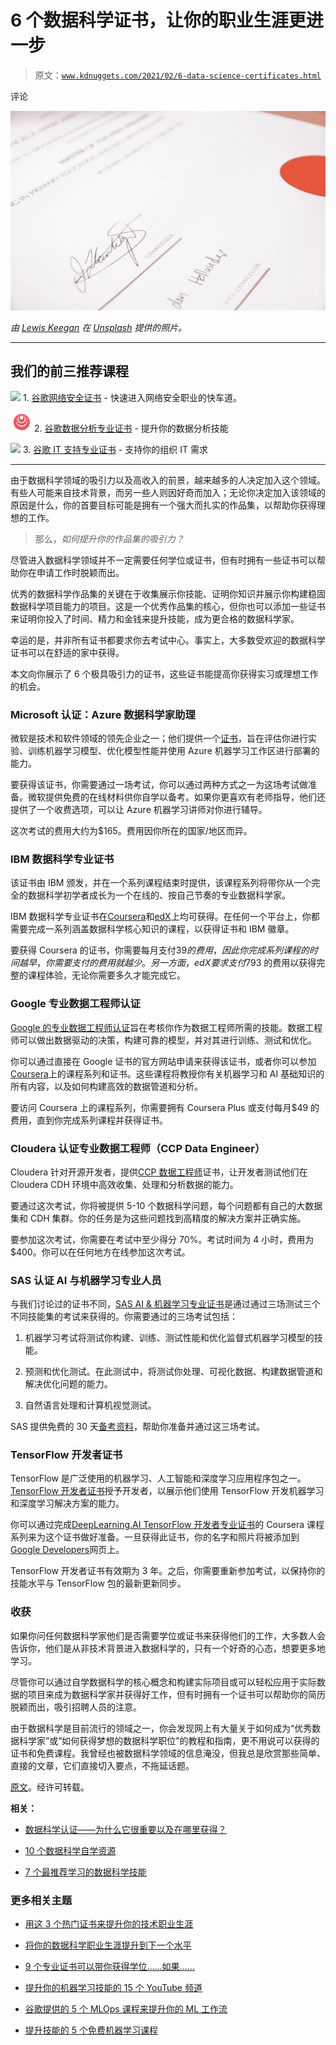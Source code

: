 # 6 个数据科学证书，让你的职业生涯更进一步

> 原文：[`www.kdnuggets.com/2021/02/6-data-science-certificates.html`](https://www.kdnuggets.com/2021/02/6-data-science-certificates.html)

评论

![](img/ff5971595a649df2d368e0222fa8ee88.png)

*由 [Lewis Keegan](https://unsplash.com/@skillscouter?utm_source=medium&utm_medium=referral) 在 [Unsplash](https://unsplash.com/?utm_source=medium&utm_medium=referral) 提供的照片。*

* * *

## 我们的前三推荐课程

![](img/0244c01ba9267c002ef39d4907e0b8fb.png) 1\. [谷歌网络安全证书](https://www.kdnuggets.com/google-cybersecurity) - 快速进入网络安全职业的快车道。

![](img/e225c49c3c91745821c8c0368bf04711.png) 2\. [谷歌数据分析专业证书](https://www.kdnuggets.com/google-data-analytics) - 提升你的数据分析技能

![](img/0244c01ba9267c002ef39d4907e0b8fb.png) 3\. [谷歌 IT 支持专业证书](https://www.kdnuggets.com/google-itsupport) - 支持你的组织 IT 需求

* * *

由于数据科学领域的吸引力以及高收入的前景，越来越多的人决定加入这个领域。有些人可能来自技术背景，而另一些人则因好奇而加入；无论你决定加入该领域的原因是什么，你的首要目标可能是拥有一个强大而扎实的作品集，以帮助你获得理想的工作。

> 那么，*如何提升你的作品集的吸引力？*

尽管进入数据科学领域并不一定需要任何学位或证书，但有时拥有一些证书可以帮助你在申请工作时脱颖而出。

优秀的数据科学作品集的关键在于收集展示你技能、证明你知识并展示你构建稳固数据科学项目能力的项目。这是一个优秀作品集的核心，但你也可以添加一些证书来证明你投入了时间、精力和金钱来提升技能，成为更合格的数据科学家。

幸运的是，并非所有证书都要求你去考试中心。事实上，大多数受欢迎的数据科学证书可以在舒适的家中获得。

本文向你展示了 6 个极具吸引力的证书，这些证书能提高你获得实习或理想工作的机会。

### Microsoft 认证：Azure 数据科学家助理

微软是技术和软件领域的领先企业之一；他们提供一个[证书](https://docs.microsoft.com/en-us/learn/certifications/azure-data-scientist)，旨在评估你进行实验、训练机器学习模型、优化模型性能并使用 Azure 机器学习工作区进行部署的能力。

要获得该证书，你需要通过一场考试，你可以通过两种方式之一为这场考试做准备。微软提供免费的在线材料供你自学以备考。如果你更喜欢有老师指导，他们还提供了一个收费选项，可以让 Azure 机器学习讲师对你进行辅导。

这次考试的费用大约为$165。费用因你所在的国家/地区而异。

### IBM 数据科学专业证书

该证书由 IBM 颁发，并在一个系列课程结束时提供，该课程系列将带你从一个完全的数据科学初学者成长为一个在线的、按自己节奏的专业数据科学家。

IBM 数据科学专业证书在[Coursera](https://www.coursera.org/professional-certificates/ibm-data-science?aid=true#about)和[edX](https://www.edx.org/professional-certificate/ibm-data-science)上均可获得。在任何一个平台上，你都需要完成一系列涵盖数据科学核心知识的课程，以获得证书和 IBM 徽章。

要获得 Coursera 的证书，你需要每月支付$39 的费用，因此你完成系列课程的时间越早，你需要支付的费用就越少。另一方面，edX 要求支付$793 的费用以获得完整的课程体验，无论你需要多久才能完成它。

### Google 专业数据工程师认证

[Google 的专业数据工程师认证](https://cloud.google.com/certification/data-engineer)旨在考核你作为数据工程师所需的技能。数据工程师可以做出数据驱动的决策，构建可靠的模型，并对其进行训练、测试和优化。

你可以通过直接在 Google 证书的官方网站申请来获得该证书，或者你可以参加[Coursera](https://www.coursera.org/professional-certificates/gcp-data-engineering)上的课程系列和证书。这些课程将教授你有关机器学习和 AI 基础知识的所有内容，以及如何构建高效的数据管道和分析。

要访问 Coursera 上的课程系列，你需要拥有 Coursera Plus 或支付每月$49 的费用，直到你完成系列课程并获得证书。

### Cloudera 认证专业数据工程师（CCP Data Engineer）

Cloudera 针对开源开发者，提供[CCP 数据工程师](https://www.cloudera.com/about/training/certification/ccp-data-engineer.html)证书，让开发者测试他们在 Cloudera CDH 环境中高效收集、处理和分析数据的能力。

要通过这次考试，你将被提供 5-10 个数据科学问题，每个问题都有自己的大数据集和 CDH 集群。你的任务是为这些问题找到高精度的解决方案并正确实施。

要参加这次考试，你需要在考试中至少得分 70%。考试时间为 4 小时，费用为$400。你可以在任何地方在线参加这次考试。

### SAS 认证 AI 与机器学习专业人员

与我们讨论过的证书不同，[SAS AI & 机器学习专业证书](https://www.sas.com/en_id/certification/credentials/advanced-analytics/ai-machine-learning-pro.html)是通过通过三场测试三个不同技能集的考试来获得的。你需要通过的三场考试包括：

1.  机器学习考试将测试你构建、训练、测试性能和优化监督式机器学习模型的技能。

1.  预测和优化测试。在此测试中，将测试你处理、可视化数据、构建数据管道和解决优化问题的能力。

1.  自然语言处理和计算机视觉测试。

SAS 提供免费的 30 天[备考资料](https://www.sas.com/en_id/training/academy-data-science/ai-machine-learning-certification.html)，帮助你准备并通过这三场考试。

### TensorFlow 开发者证书

TensorFlow 是广泛使用的机器学习、人工智能和深度学习应用程序包之一。[TensorFlow 开发者证书](https://www.tensorflow.org/certificate)授予开发者，以展示他们使用 TensorFlow 开发机器学习和深度学习解决方案的能力。

你可以通过完成[DeepLearning.AI TensorFlow 开发者专业证书](https://www.coursera.org/professional-certificates/tensorflow-in-practice)的 Coursera 课程系列来为这个证书做好准备。一旦获得此证书，你的名字和照片将被添加到[Google Developers](https://developers.google.com/certification/directory/tensorflow)网页上。

TensorFlow 开发者证书有效期为 3 年。之后，你需要重新参加考试，以保持你的技能水平与 TensorFlow 包的最新更新同步。

### 收获

如果你问任何数据科学家他们是否需要学位或证书来获得他们的工作，大多数人会告诉你，他们是从非技术背景进入数据科学的，只有一个好奇的心态，想要更多地学习。

尽管你可以通过自学数据科学的核心概念和构建实际项目或可以轻松应用于实际数据的项目来成为数据科学家并获得好工作，但有时拥有一个证书可以帮助你的简历脱颖而出，吸引招聘人员的注意。

由于数据科学是目前流行的领域之一，你会发现网上有大量关于如何成为“优秀数据科学家”或“如何获得梦想的数据科学职位”的教程和指南，更不用说可以获得的证书和免费课程。我曾经也被数据科学领域的信息淹没，但我总是欣赏那些简单、直接的文章，它们直接切入要点，不拖延话题。

[原文](https://towardsdatascience.com/6-data-science-certificates-to-level-up-your-career-275daed7e5df)。经许可转载。

**相关：**

+   [数据科学认证——为什么它很重要以及在哪里获得？](https://www.kdnuggets.com/2020/11/greatlearning-data-science-certification.html)

+   [10 个数据科学自学资源](https://www.kdnuggets.com/2021/02/10-resources-data-science-self-study.html)

+   [7 个最推荐学习的数据科学技能](https://www.kdnuggets.com/2021/02/7-most-recommended-skills-data-scientist.html)

### 更多相关主题

+   [用这 3 个热门证书来提升你的技术职业生涯](https://www.kdnuggets.com/advance-your-tech-career-with-these-3-popular-certificates)

+   [将你的数据科学职业生涯提升到下一个水平](https://www.kdnuggets.com/2021/12/sas-advance-data-science-career-next-level.html)

+   [9 个专业证书可以带你获得学位……如果……](https://www.kdnuggets.com/9-professional-certificates-that-can-take-you-onto-a-degree-if-you-really-want-to)

+   [提升你的机器学习技能的 15 个 YouTube 频道](https://www.kdnuggets.com/2023/03/top-15-youtube-channels-level-machine-learning-skills.html)

+   [谷歌提供的 5 个 MLOps 课程来提升你的 ML 工作流](https://www.kdnuggets.com/5-mlops-courses-from-google-to-level-up-your-ml-workflow)

+   [提升技能的 5 个免费机器学习课程](https://www.kdnuggets.com/top-5-free-machine-learning-courses-to-level-up-your-skills)
